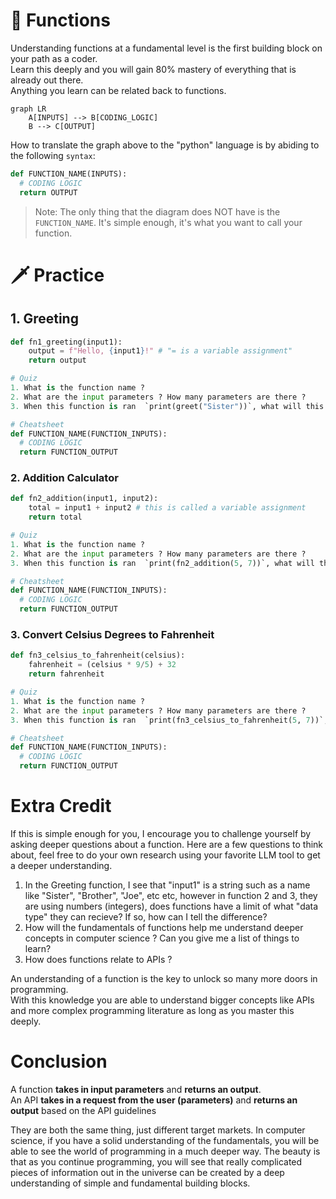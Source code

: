 # 🧮 Functions 
Understanding functions at a fundamental level is the first building block on your path as a coder.   
Learn this deeply and you will gain 80% mastery of everything that is already out there.  
Anything you learn can be related back to functions.

```mermaid
graph LR
    A[INPUTS] --> B[CODING_LOGIC]
    B --> C[OUTPUT]
```
How to translate the graph above to the "python" language is by abiding to the following `syntax`:

```py
def FUNCTION_NAME(INPUTS):
  # CODING LOGIC
  return OUTPUT
```

> Note: The only thing that the diagram does NOT have is the `FUNCTION_NAME`. It's simple enough, it's what you want to call your function.


# 🗡️ Practice 

## 1. Greeting 
```py
def fn1_greeting(input1):
    output = f"Hello, {input1}!" # "= is a variable assignment"
    return output

# Quiz
1. What is the function name ? 
2. What are the input parameters ? How many parameters are there ? 
3. When this function is ran  `print(greet("Sister"))`, what will this output ? 

# Cheatsheet
def FUNCTION_NAME(FUNCTION_INPUTS):
  # CODING LOGIC
  return FUNCTION_OUTPUT
```

### 2. Addition Calculator
```py
def fn2_addition(input1, input2):
    total = input1 + input2 # this is called a variable assignment
    return total

# Quiz
1. What is the function name ? 
2. What are the input parameters ? How many parameters are there ? 
3. When this function is ran  `print(fn2_addition(5, 7))`, what will this output ? 

# Cheatsheet
def FUNCTION_NAME(FUNCTION_INPUTS):
  # CODING LOGIC
  return FUNCTION_OUTPUT
```

### 3. Convert Celsius Degrees to Fahrenheit
```py
def fn3_celsius_to_fahrenheit(celsius):
    fahrenheit = (celsius * 9/5) + 32
    return fahrenheit

# Quiz
1. What is the function name ? 
2. What are the input parameters ? How many parameters are there ? 
3. When this function is ran  `print(fn3_celsius_to_fahrenheit(5, 7))`, what will this output ? 

# Cheatsheet
def FUNCTION_NAME(FUNCTION_INPUTS):
  # CODING LOGIC
  return FUNCTION_OUTPUT
```

# Extra Credit
If this is simple enough for you, I encourage you to challenge yourself by asking deeper questions about a function. Here are a few questions to think about, feel free to do your own research using your favorite LLM tool to get a deeper understanding.

1. In the Greeting function, I see that "input1" is a string such as a name like "Sister", "Brother", "Joe", etc etc, however in function 2 and 3, they are using numbers (integers), does functions have a limit of what "data type" they can recieve? If so, how can I tell the difference? 
2. How will the fundamentals of functions help me understand deeper concepts in computer science ? Can you give me a list of things to learn? 
3. How does functions relate to APIs ? 

An understanding of a function is the key to unlock so many more doors in programming.    
With this knowledge you are able to understand bigger concepts like APIs and more complex programming literature as long as you master this deeply. 

# Conclusion
A function **takes in input parameters** and **returns an output**.    
An API **takes in a request from the user (parameters)** and **returns an output** based on the API guidelines

They are both the same thing, just different target markets. In computer science, if you have a solid understanding of the fundamentals, you will be able to see the world of programming in a much deeper way. The beauty is that as you continue programming, you will see that really complicated pieces of information out in the universe can be created by a deep understanding of simple and fundamental building blocks.
